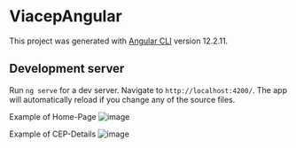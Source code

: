 # ViacepAngular

This project was generated with [Angular CLI](https://github.com/angular/angular-cli) version 12.2.11.

## Development server

Run `ng serve` for a dev server. Navigate to `http://localhost:4200/`. The app will automatically reload if you change any of the source files.



Example of Home-Page
![image](https://user-images.githubusercontent.com/81599269/140549174-71ddd282-69c1-41f4-bde4-edb1986fae63.png)

Example of CEP-Details
![image](https://user-images.githubusercontent.com/81599269/140549284-475cb8aa-c09c-43d4-bcf0-84825480a0d3.png)

